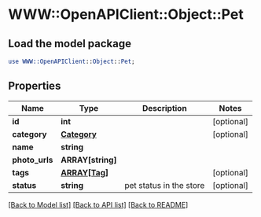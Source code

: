 # WWW::OpenAPIClient::Object::Pet

## Load the model package
```perl
use WWW::OpenAPIClient::Object::Pet;
```

## Properties
Name | Type | Description | Notes
------------ | ------------- | ------------- | -------------
**id** | **int** |  | [optional] 
**category** | [**Category**](Category.md) |  | [optional] 
**name** | **string** |  | 
**photo_urls** | **ARRAY[string]** |  | 
**tags** | [**ARRAY[Tag]**](Tag.md) |  | [optional] 
**status** | **string** | pet status in the store | [optional] 

[[Back to Model list]](../README.md#documentation-for-models) [[Back to API list]](../README.md#documentation-for-api-endpoints) [[Back to README]](../README.md)


